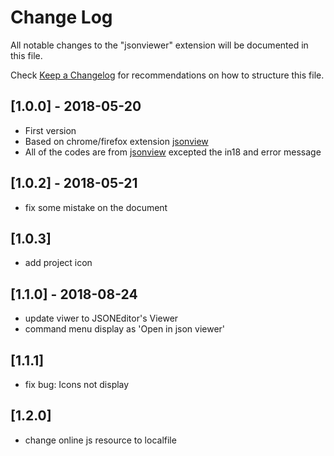 # Change Log
All notable changes to the "jsonviewer" extension will be documented in this file.

Check [Keep a Changelog](http://keepachangelog.com/) for recommendations on how to structure this file.



## [1.0.0] - 2018-05-20
- First version
- Based on chrome/firefox extension [jsonview](https://github.com/bhollis/jsonview)
- All of the codes are from [jsonview](https://github.com/bhollis/jsonview) excepted the in18 and error message

## [1.0.2] - 2018-05-21
- fix some mistake on the document

## [1.0.3]
- add project icon

## [1.1.0] - 2018-08-24
- update viwer to JSONEditor's Viewer
- command menu display as 'Open in json viewer'

## [1.1.1] 
- fix bug:  Icons not display

## [1.2.0]
- change online js resource to localfile
